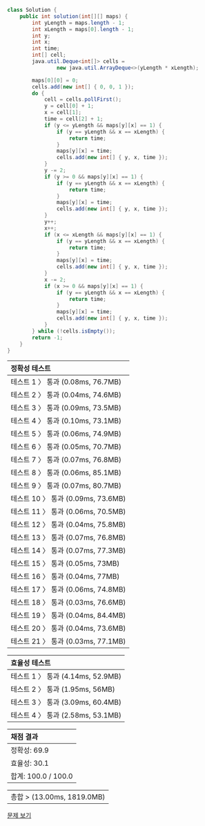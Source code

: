 ```java
class Solution {
    public int solution(int[][] maps) {
        int yLength = maps.length - 1;
        int xLength = maps[0].length - 1;
        int y;
        int x;
        int time;
        int[] cell;
        java.util.Deque<int[]> cells =
                new java.util.ArrayDeque<>(yLength * xLength);

        maps[0][0] = 0;
        cells.add(new int[] { 0, 0, 1 });
        do {
            cell = cells.pollFirst();
            y = cell[0] + 1;
            x = cell[1];
            time = cell[2] + 1;
            if (y <= yLength && maps[y][x] == 1) {
                if (y == yLength && x == xLength) {
                    return time;
                }
                maps[y][x] = time;
                cells.add(new int[] { y, x, time });
            }
            y -= 2;
            if (y >= 0 && maps[y][x] == 1) {
                if (y == yLength && x == xLength) {
                    return time;
                }
                maps[y][x] = time;
                cells.add(new int[] { y, x, time });
            }
            y++;
            x++;
            if (x <= xLength && maps[y][x] == 1) {
                if (y == yLength && x == xLength) {
                    return time;
                }
                maps[y][x] = time;
                cells.add(new int[] { y, x, time });
            }
            x -= 2;
            if (x >= 0 && maps[y][x] == 1) {
                if (y == yLength && x == xLength) {
                    return time;
                }
                maps[y][x] = time;
                cells.add(new int[] { y, x, time });
            }
        } while (!cells.isEmpty());
        return -1;
    }
}
```
 | 정확성 테스트 |
 |  :-  |
 | 테스트 1 〉 통과 (0.08ms, 76.7MB) |
 | 테스트 2 〉 통과 (0.04ms, 74.6MB) |
 | 테스트 3 〉 통과 (0.09ms, 73.5MB) |
 | 테스트 4 〉 통과 (0.10ms, 73.1MB) |
 | 테스트 5 〉 통과 (0.06ms, 74.9MB) |
 | 테스트 6 〉 통과 (0.05ms, 70.7MB) |
 | 테스트 7 〉 통과 (0.07ms, 76.8MB) |
 | 테스트 8 〉 통과 (0.06ms, 85.1MB) |
 | 테스트 9 〉 통과 (0.07ms, 80.7MB) |
 | 테스트 10 〉 통과 (0.09ms, 73.6MB) |
 | 테스트 11 〉 통과 (0.06ms, 70.5MB) |
 | 테스트 12 〉 통과 (0.04ms, 75.8MB) |
 | 테스트 13 〉 통과 (0.07ms, 76.8MB) |
 | 테스트 14 〉 통과 (0.07ms, 77.3MB) |
 | 테스트 15 〉 통과 (0.05ms, 73MB) |
 | 테스트 16 〉 통과 (0.04ms, 77MB) |
 | 테스트 17 〉 통과 (0.06ms, 74.8MB) |
 | 테스트 18 〉 통과 (0.03ms, 76.6MB) |
 | 테스트 19 〉 통과 (0.04ms, 84.4MB) |
 | 테스트 20 〉 통과 (0.04ms, 73.6MB) |
 | 테스트 21 〉 통과 (0.03ms, 77.1MB) |

 | 효율성 테스트 |
 | :- |
 | 테스트 1 〉 통과 (4.14ms, 52.9MB) |
 | 테스트 2 〉 통과 (1.95ms, 56MB) |
 | 테스트 3 〉 통과 (3.09ms, 60.4MB) |
 | 테스트 4 〉 통과 (2.58ms, 53.1MB) |

 | 채점 결과 |
 | :- |
 | 정확성: 69.9 |
 | 효율성: 30.1 |
 | 합계: 100.0 / 100.0 |

 ||
 | :- |
 | 총합 > (13.00ms, 1819.0MB) |

[문제 보기](https://programmers.co.kr/learn/courses/30/lessons/1844)